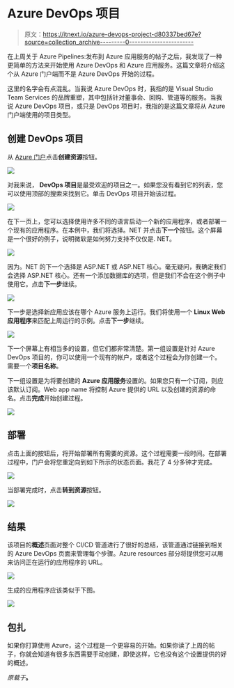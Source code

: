 # Azure DevOps 项目

> 原文：<https://itnext.io/azure-devops-project-d80337bed67e?source=collection_archive---------0----------------------->

在上周关于 Azure Pipelines:发布到 Azure 应用服务的帖子之后，我发现了一种更简单的方法来开始使用 Azure DevOps 和 Azure 应用服务。这篇文章将介绍这个从 Azure 门户端而不是 Azure DevOps 开始的过程。

这里的名字会有点混乱。当我说 Azure DevOps 时，我指的是 Visual Studio Team Services 的品牌重塑，其中包括针对董事会、回购、管道等的服务。当我说 Azure DevOps 项目，或只是 DevOps 项目时，我指的是这篇文章将从 Azure 门户端使用的项目类型。

## 创建 DevOps 项目

从 [Azure 门户](https://portal.azure.com)点击**创建资源**按钮。

![](img/29ca213da984d223c9b34f08fcd64693.png)

对我来说， **DevOps 项目**是最受欢迎的项目之一。如果您没有看到它的列表，您可以使用顶部的搜索来找到它。单击 DevOps 项目开始该过程。

![](img/c3953a3ae450d858370c8aaa9a40aeab.png)

在下一页上，您可以选择使用许多不同的语言启动一个新的应用程序，或者部署一个现有的应用程序。在本例中，我们将选择。NET 并点击**下一个**按钮。这个屏幕是一个很好的例子，说明微软是如何努力支持不仅仅是. NET。

![](img/f8fc7f04fcb75c14c63e2cc23863c903.png)

因为。NET 的下一个选择是 ASP.NET 或 ASP.NET 核心。毫无疑问，我确定我们会选择 ASP.NET 核心。还有一个添加数据库的选项，但是我们不会在这个例子中使用它。点击**下一步**继续。

![](img/07d1a5972a43179bda5a41787cd60189.png)

下一步是选择新应用应该在哪个 Azure 服务上运行。我们将使用一个 **Linux Web 应用程序**来匹配上周运行的示例。点击**下一步**继续。

![](img/dc4a25f62b247d1ca7532b526be7101f.png)

下一个屏幕上有相当多的设置，但它们都非常清楚。第一组设置是针对 Azure DevOps 项目的，你可以使用一个现有的帐户，或者这个过程会为你创建一个。需要一个**项目名称**。

下一组设置是为将要创建的 **Azure 应用服务**设置的。如果您只有一个订阅，则应该默认订阅。Web app name 将控制 Azure 提供的 URL 以及创建的资源的命名。点击**完成**开始创建过程。

![](img/5b13f154ed9c496d5f097d222667be2e.png)

## 部署

点击上面的按钮后，将开始部署所有需要的资源。这个过程需要一段时间。在部署过程中，门户会将您重定向到如下所示的状态页面。我花了 4 分多钟才完成。

![](img/6aa12457d545993ac9b58af1160cc920.png)

当部署完成时，点击**转到资源**按钮。

![](img/7f359c81c10e724e8a87247b1b05f039.png)

## 结果

该项目的**概述**页面对整个 CI/CD 管道进行了很好的总结，该管道通过链接到相关的 Azure DevOps 页面来管理每个步骤。Azure resources 部分将提供您可以用来访问正在运行的应用程序的 URL。

![](img/1b47cbf26af74e20962ac9d5a3c6500d.png)

生成的应用程序应该类似于下图。

![](img/28aa4125df1daf603b018fb9b429910b.png)

## 包扎

如果你打算使用 Azure，这个过程是一个更容易的开始。如果你读了上周的帖子，你就会知道有很多东西需要手动创建，即使这样，它也没有这个设置提供的好的概述。

*原载于*[](https://elanderson.net/2018/11/azure-devops-project/)**。**